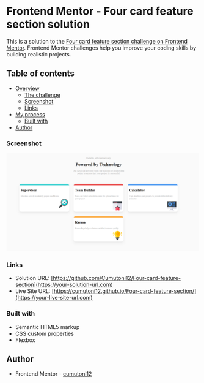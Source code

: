# Frontend Mentor - Four card feature section solution

This is a solution to the [Four card feature section challenge on Frontend Mentor](https://www.frontendmentor.io/challenges/four-card-feature-section-weK1eFYK). Frontend Mentor challenges help you improve your coding skills by building realistic projects.

## Table of contents

- [Overview](#overview)
  - [The challenge](#the-challenge)
  - [Screenshot](#screenshot)
  - [Links](#links)
- [My process](#my-process)
  - [Built with](#built-with)
- [Author](#author)

### Screenshot

![](./images/Screenshot%202024-12-21%20125832.png)

### Links

- Solution URL: [https://github.com/Cumutoni12/Four-card-feature-section](https://your-solution-url.com)
- Live Site URL: [https://cumutoni12.github.io/Four-card-feature-section/](https://your-live-site-url.com)

### Built with

- Semantic HTML5 markup
- CSS custom properties
- Flexbox

## Author

- Frontend Mentor - [cumutoni12](https://www.frontendmentor.io/profile/yourusername)

